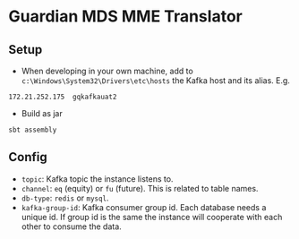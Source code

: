 # Guardian MDS MME Translator

## Setup

- When developing in your own machine, add to `c:\Windows\System32\Drivers\etc\hosts` the Kafka host and its alias. E.g.
```
172.21.252.175	gqkafkauat2
```
- Build as jar
```
sbt assembly
```

## Config
- `topic`: Kafka topic the instance listens to.
- `channel`: `eq` (equity) or `fu` (future). This is related to table names.
- `db-type`: `redis` or `mysql`.
- `kafka-group-id`: Kafka consumer group id. Each database needs a unique id. 
If group id is the same the instance will cooperate with each other to consume the data.  